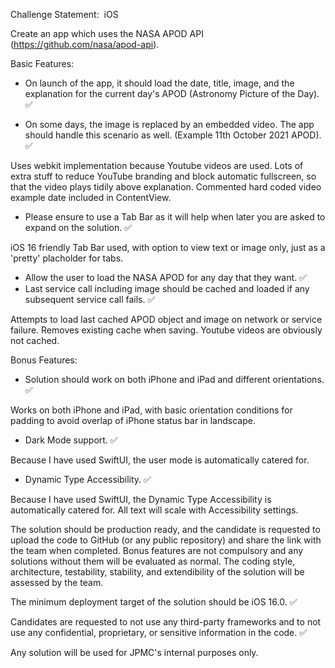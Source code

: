 Challenge Statement:  iOS

Create an app which uses the NASA APOD API (https://github.com/nasa/apod-api).

Basic Features:

- On launch of the app, it should load the date, title, image, and the explanation for the current day's APOD (Astronomy Picture of the Day).  ✅ 

- On some days, the image is replaced by an embedded video. The app should handle this scenario as well. (Example 11th October 2021 APOD).  ✅

Uses webkit implementation because Youtube videos are used. Lots of extra stuff to reduce YouTube branding and block automatic fullscreen, so that the video plays tidily above explanation. Commented hard coded video example date included in ContentView.

- Please ensure to use a Tab Bar as it will help when later you are asked to expand on the solution.  ✅ 

iOS 16 friendly Tab Bar used, with option to view text or image only, just as a 'pretty' placholder for tabs.

- Allow the user to load the NASA APOD for any day that they want.  ✅ 
- Last service call including image should be cached and loaded if any subsequent service call fails.  ✅

Attempts to load last cached APOD object and image on network or service failure. Removes existing cache when saving. Youtube videos are obviously not cached.
 
Bonus Features:
- Solution should work on both iPhone and iPad and different orientations.  ✅ 

Works on both iPhone and iPad, with basic orientation conditions for padding to avoid overlap of iPhone status bar in landscape.

- Dark Mode support.  ✅ 

Because I have used SwiftUI, the user mode is automatically catered for.

- Dynamic Type Accessibility.  ✅ 

Because I have used SwiftUI, the Dynamic Type Accessibility is automatically catered for. All text will scale with Accessibility settings.
 
The solution should be production ready, and the candidate is requested to upload the code to GitHub (or any public repository) and share the link with the team when completed. 
Bonus features are not compulsory and any solutions without them will be evaluated as normal. 
The coding style, architecture, testability, stability, and extendibility of the solution will be assessed by the team.

The minimum deployment target of the solution should be iOS 16.0.  ✅ 

Candidates are requested to not use any third-party frameworks and to not use any confidential, proprietary, or sensitive information in the code.  ✅ 

Any solution will be used for JPMC's internal purposes only.
